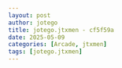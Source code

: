 ```yaml
---
layout: post
author: jotego
title: jotego.jtxmen - cf5f59a
date: 2025-05-09
categories: [Arcade, jtxmen]
tags: [jotego.jtxmen]
---
```


